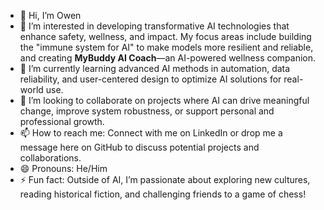 - 👋 Hi, I’m Owen
- 👀 I’m interested in developing transformative AI technologies that enhance safety, wellness, and impact. My focus areas include building the "immune system for AI" to make models more resilient and reliable, and creating **MyBuddy AI Coach**—an AI-powered wellness companion.
- 🌱 I’m currently learning advanced AI methods in automation, data reliability, and user-centered design to optimize AI solutions for real-world use.
- 💞️ I’m looking to collaborate on projects where AI can drive meaningful change, improve system robustness, or support personal and professional growth.
- 📫 How to reach me: Connect with me on LinkedIn or drop me a message here on GitHub to discuss potential projects and collaborations.
- 😄 Pronouns: He/Him
- ⚡ Fun fact: Outside of AI, I’m passionate about exploring new cultures, reading historical fiction, and challenging friends to a game of chess!
<!---
owen-sb/owen-sb is a ✨ special ✨ repository because its `README.md` (this file) appears on your GitHub profile.
You can click the Preview link to take a look at your changes.
--->
